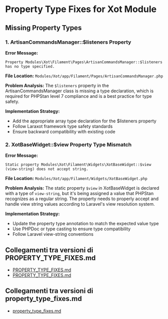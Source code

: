 # Property Type Fixes for Xot Module

## Missing Property Types

### 1. ArtisanCommandsManager::$listeners Property

**Error Message:**
```
Property Modules\Xot\Filament\Pages\ArtisanCommandsManager::$listeners has no type specified.
```

**File Location:**
`Modules/Xot/app/Filament/Pages/ArtisanCommandsManager.php`

**Problem Analysis:**
The `$listeners` property in the ArtisanCommandsManager class is missing a type declaration, which is required for PHPStan level 7 compliance and is a best practice for type safety.

**Implementation Strategy:**
- Add the appropriate array type declaration for the $listeners property
- Follow Laraxot framework type safety standards
- Ensure backward compatibility with existing code

### 2. XotBaseWidget::$view Property Type Mismatch

**Error Message:**
```
Static property Modules\Xot\Filament\Widgets\XotBaseWidget::$view (view-string) does not accept string.
```

**File Location:**
`Modules/Xot/app/Filament/Widgets/XotBaseWidget.php`

**Problem Analysis:**
The static property `$view` in XotBaseWidget is declared with a type of `view-string`, but it's being assigned a value that PHPStan recognizes as a regular string. The property needs to properly accept and handle view string values according to Laravel's view resolution system.

**Implementation Strategy:**
- Update the property type annotation to match the expected value type
- Use PHPDoc or type casting to ensure type compatibility
- Follow Laravel view-string conventions

## Collegamenti tra versioni di PROPERTY_TYPE_FIXES.md
* [PROPERTY_TYPE_FIXES.md](../../../Xot/docs/phpstan/PROPERTY_TYPE_FIXES.md)
* [PROPERTY_TYPE_FIXES.md](../../../Xot/docs/PHPStan/PROPERTY_TYPE_FIXES.md)


## Collegamenti tra versioni di property_type_fixes.md
* [property_type_fixes.md](../phpstan/property_type_fixes.md)

